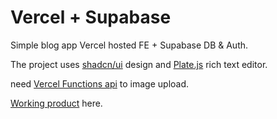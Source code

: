 # Vercel + Supabase

Simple blog app Vercel hosted FE + Supabase DB & Auth.

The project uses [shadcn/ui](https://ui.shadcn.com/) design and [Plate.js](https://platejs.org/) rich text editor.

need [Vercel Functions api](https://github.com/joarima/vercel-api) to image upload.

[Working product](https://owlstilttheirheads.com/) here.